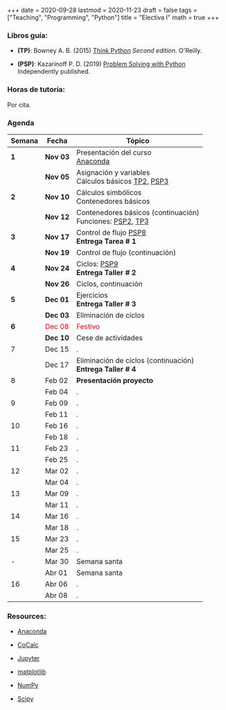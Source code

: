 +++
date      = 2020-09-28
lastmod   = 2020-11-23
draft     = false
tags      = ["Teaching", "Programming", "Python"]
title     = "Electiva I"
math      = true
+++

### Libros guía:

- **(TP)**: Bowney A. B. (2015) [Think Python](https://greenteapress.com/wp/think-python-2e/) *Second edition*. O'Reilly.

- **(PSP)**: Kazarinoff P. D. (2019) [Problem Solving with Python](https://problemsolvingwithpython.com) Independently published.

### Horas de tutoría: 

Por cita.

### Agenda

Semana  | Fecha | Tópico
--- | --- | ---
**1**  | **Nov 03** | Presentación del curso <br> [Anaconda](https://www.anaconda.com/products/individual)
&nbsp; | **Nov 05** | Asignación y variables <br> Cálculos básicos [TP2](http://greenteapress.com/thinkpython2/html/thinkpython2003.html), [PSP3](https://problemsolvingwithpython.com/03-The-Python-REPL/03.00-Introduction/) 
**2**  | **Nov 10** | Cálculos simbólicos <br> Contenedores básicos
&nbsp; | **Nov 12** | Contenedores básicos (continuación) <br> Funciones: [PSP2](https://problemsolvingwithpython.com/07-Functions-and-Modules/07.00-Introduction/), [TP3](http://greenteapress.com/thinkpython2/html/thinkpython2004.html)
**3**  | **Nov 17** | Control de flujo [PSP8](https://problemsolvingwithpython.com/08-If-Else-Try-Except/08.00-Introduction/)<br> **Entrega Tarea # 1**
&nbsp; | **Nov 19** | Control de flujo (continuación)
**4**  | **Nov 24** | Ciclos: [PSP9](https://problemsolvingwithpython.com/09-Loops/09.00-Introduction/)<br> **Entrega Taller # 2**
&nbsp; | **Nov 26** | Ciclos, continuación 
**5**  | **Dec 01** | Ejercicios <br> **Entrega Taller # 3**
&nbsp; | **Dec 03** | Eliminación de ciclos
**6** | <font color="red">Dec 08</font> | <font color="red">Festivo</font>
&nbsp; | **Dec 10** | Cese de actividades
7 | Dec 15 | .
&nbsp; | Dec 17 | Eliminación de ciclos (continuación) <br> **Entrega Taller # 4**
8  | Feb 02 | **Presentación proyecto**
&nbsp; | Feb 04 | .
9  | Feb 09 | .
&nbsp; | Feb 11 | .
10  | Feb 16 | .
&nbsp; | Feb 18 | .
11  | Feb 23 | .
&nbsp; | Feb 25 | .
12  | Mar 02 | .
&nbsp; | Mar 04 | .
13  | Mar 09 | .
&nbsp; | Mar 11 | .
14  | Mar 16 | .
&nbsp; | Mar 18 | .
15  | Mar 23 | .
&nbsp; | Mar 25 | .
-  | Mar 30 | Semana santa
&nbsp; | Abr 01 | Semana santa
16  | Abr 06 | .
&nbsp; | Abr 08 | .


<!-- [Matplotlib](https://problemsolvingwithpython.com/06-Plotting-with-Matplotlib/06.00-Introduction/) -->
### Resources:

  - [Anaconda](https://anaconda.org)

  - [CoCalc](https://cocalc.com)

  - [Jupyter](https://jupyter.org/)

  - [matplotlib](https://matplotlib.org/3.1.1/index.html)

  - [NumPy](https://www.numpy.org/)

  - [Scipy](https://www.scipy.org/)
